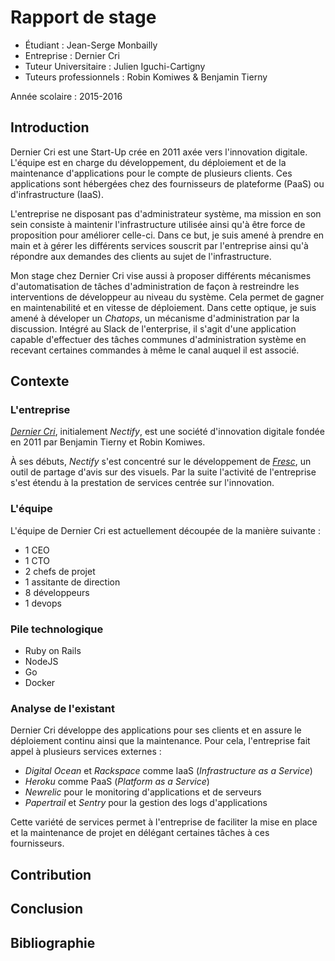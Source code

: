 # Rapport de stage

+ Étudiant : Jean-Serge Monbailly
+ Entreprise : Dernier Cri
+ Tuteur Universitaire : Julien Iguchi-Cartigny
+ Tuteurs professionnels : Robin Komiwes & Benjamin Tierny

Année scolaire : 2015-2016

## Introduction

Dernier Cri est une Start-Up crée en 2011 axée vers l'innovation digitale. L'équipe est en charge du développement, du déploiement et de la maintenance d'applications pour le compte de plusieurs clients. Ces applications sont hébergées chez des fournisseurs de plateforme (PaaS) ou d'infrastructure (IaaS).

L'entreprise ne disposant pas d'administrateur système, ma mission en son sein consiste à maintenir l'infrastructure utilisée ainsi qu'à être force de proposition pour améliorer celle-ci. Dans ce but, je suis amené à prendre en main et à gérer les différents services souscrit par l'entreprise ainsi qu'à répondre aux demandes des clients au sujet de l'infrastructure.

Mon stage chez Dernier Cri vise aussi à proposer différents mécanismes d'automatisation de tâches d'administration de façon à restreindre les interventions de développeur au niveau du système. Cela permet de gagner en maintenabilité et en vitesse de déploiement. Dans cette optique, je suis amené à déveloper un *Chatops*, un mécanisme d'administration par la discussion. Intégré au Slack de l'enterprise, il s'agit d'une application capable d'effectuer des tâches communes d'administration système en recevant certaines commandes à même le canal auquel il est associé.

## Contexte

### L'entreprise

*[Dernier Cri](http://derniercri.io)*, initialement *Nectify*, est une société d'innovation digitale fondée en 2011 par Benjamin Tierny et Robin Komiwes. 

À ses débuts, *Nectify* s'est concentré sur le développement de *[Fresc](http://fre.sc)*, un outil de partage d'avis sur des visuels. Par la suite l'activité de l'entreprise s'est étendu à la prestation de services centrée sur l'innovation.

### L'équipe

L'équipe de Dernier Cri est actuellement découpée de la manière suivante :

+ 1 CEO
+ 1 CTO
+ 2 chefs de projet
+ 1 assitante de direction
+ 8 développeurs
+ 1 devops

### Pile technologique

+ Ruby on Rails
+ NodeJS
+ Go
+ Docker

### Analyse de l'existant

Dernier Cri développe des applications pour ses clients et en assure le déploiement continu ainsi que la maintenance. Pour cela, l'entreprise fait appel à plusieurs services externes :

+ *Digital Ocean* et *Rackspace* comme IaaS (*Infrastructure as a Service*)
+ *Heroku* comme PaaS (*Platform as a Service*)
+ *Newrelic* pour le monitoring d'applications et de serveurs
+ *Papertrail* et *Sentry* pour la gestion des logs d'applications

Cette variété de services permet à l'entreprise de faciliter la mise en place et la maintenance de projet en délégant certaines tâches à ces fournisseurs.

## Contribution

## Conclusion

## Bibliographie
